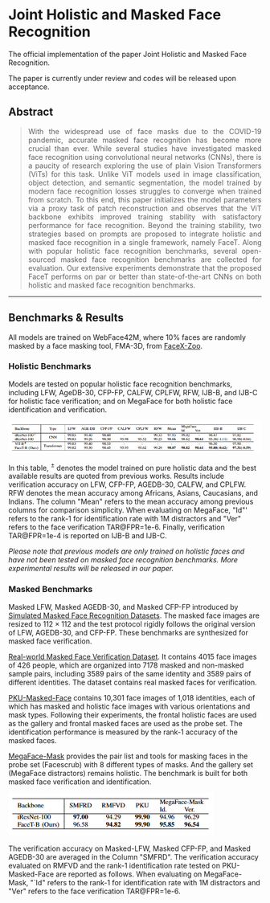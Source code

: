 # Joint Holistic and Masked Face Recognition

The official implementation of the paper Joint Holistic and Masked Face Recognition.

The paper is currently under review and codes will be released upon acceptance.

## Abstract 

><div align="justify">With the widespread use of face masks due to the COVID-19 pandemic, accurate masked face recognition has become more crucial than ever. While several studies have investigated masked face recognition using convolutional neural networks (CNNs), there is a paucity of research exploring the use of plain Vision Transformers (ViTs) for this task. Unlike ViT models used in image classification, object detection, and semantic segmentation, the model trained by modern face recognition losses struggles to converge when trained from scratch. To this end, this paper initializes the model parameters via a proxy task of patch reconstruction and observes that the ViT backbone exhibits improved training stability with satisfactory performance for face recognition. Beyond the training stability, two strategies based on prompts are proposed to integrate holistic and masked face recognition in a single framework, namely FaceT. Along with popular holistic face recognition benchmarks, several open-sourced masked face recognition benchmarks are collected for evaluation. Our extensive experiments demonstrate that the proposed FaceT performs on par or better than state-of-the-art CNNs on both holistic and masked face recognition benchmarks.</div>

------

## Benchmarks & Results
All models are trained on WebFace42M, where 10% faces are randomly masked by a face masking tool, FMA-3D, from [FaceX-Zoo](https://github.com/JDAI-CV/FaceX-Zoo).

### Holistic Benchmarks
Models are tested on popular holistic face recognition benchmarks, including LFW, AgeDB-30, CFP-FP, CALFW, CPLFW, RFW, IJB-B, and IJB-C for holistic face verification; and on MegaFace for both holistic face identification and verification.

![t1](https://github.com/zyainfal/Joint-Holistic-and-Masked-Face-Recognition/blob/main/fig/t1.PNG)

In this table, $^{\pm}$ denotes the model trained on pure holistic data and the best available results are quoted from previous works. Results include verification accuracy on LFW, CFP-FP, AGEDB-30, CALFW, and CPLFW. RFW denotes the mean accuracy among Africans, Asians, Caucasians, and Indians. The column "Mean" refers to the mean accuracy among previous columns for comparison simplicity. When evaluating on MegaFace,  "Id"' refers to the rank-1 for identification rate with 1M distractors and "Ver" refers to the face verification TAR@FPR=1e-6. Finally, verification TAR@FPR=1e-4 is reported on IJB-B and IJB-C. 

*Please note that previous models are only trained on holistic faces and have not been tested on masked face recognition benchmarks. More experimental results will be released in our paper.*

### Masked Benchmarks
Masked LFW, Masked AGEDB-30, and Masked CFP-FP introduced by [Simulated Masked Face Recognition Datasets](https://github.com/X-zhangyang/Real-World-Masked-Face-Dataset). The masked face images are resized to $112 \times 112$ and the test protocol rigidly follows the original version of LFW, AGEDB-30, and CFP-FP. These benchmarks are synthesized for masked face verification.

[Real-world Masked Face Verification Dataset](https://github.com/X-zhangyang/Real-World-Masked-Face-Dataset). It contains 4015 face images of 426 people, which are organized into 7178 masked and non-masked sample pairs, including 3589 pairs of the same identity and 3589 pairs of different identities. The dataset contains real masked faces for verification.

[PKU-Masked-Face](https://pkuml.org/resources/pku-masked-face-dataset.html) contains 10,301 face images of 1,018 identities, each of which has masked and holistic face images with various orientations and mask types. Following their experiments, the frontal holistic faces are used as the gallery and frontal masked faces are used as the probe set. The identification performance is measured by the rank-1 accuracy of the masked faces.

[MegaFace-Mask](https://github.com/JDAI-CV/FaceX-Zoo/tree/main/test_protocol) provides the pair list and tools for masking faces in the probe set (Facescrub) with 8 different types of masks. And the gallery set (MegaFace distractors) remains holistic. The benchmark is built for both masked face verification and identification.

![t3](https://github.com/zyainfal/Joint-Holistic-and-Masked-Face-Recognition/blob/main/fig/t3.PNG)

The verification accuracy on Masked-LFW, Masked CFP-FP, and Masked AGEDB-30 are averaged in the Column "SMFRD". The verification accuracy evaluated on RMFVD and the rank-1 identification rate tested on PKU-Masked-Face are reported as follows. When evaluating on MegaFace-Mask,  "`Id" refers to the rank-1 for identification rate with 1M distractors and "Ver" refers to the face verification TAR@FPR=1e-6.

